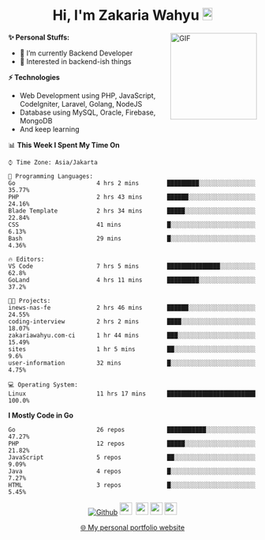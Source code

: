 <h1 align="center">Hi, I'm Zakaria Wahyu <img src="https://github.com/TheDudeThatCode/TheDudeThatCode/blob/master/Assets/Hi.gif" width="20px" height="25px"></h1>

<img align="right" alt="GIF" height="175px" src="https://www.nayakapratama.co.id/wp-content/uploads/2019/07/Website-Maintenance.gif" />

**✨ Personal Stuffs:**
- 🔭 I’m currently Backend Developer
- 🌱 Interested in backend-ish things

**⚡ Technologies**
- Web Development using PHP, JavaScript, CodeIgniter, Laravel, Golang, NodeJS
- Database using MySQL, Oracle, Firebase, MongoDB
- And keep learning

<!--START_SECTION:waka-->
📊 **This Week I Spent My Time On** 

```text
⌚︎ Time Zone: Asia/Jakarta

💬 Programming Languages: 
Go                       4 hrs 2 mins        █████████░░░░░░░░░░░░░░░░   35.77% 
PHP                      2 hrs 43 mins       ██████░░░░░░░░░░░░░░░░░░░   24.16% 
Blade Template           2 hrs 34 mins       █████░░░░░░░░░░░░░░░░░░░░   22.84% 
CSS                      41 mins             █░░░░░░░░░░░░░░░░░░░░░░░░   6.13% 
Bash                     29 mins             █░░░░░░░░░░░░░░░░░░░░░░░░   4.36%

🔥 Editors: 
VS Code                  7 hrs 5 mins        ███████████████░░░░░░░░░░   62.8% 
GoLand                   4 hrs 11 mins       █████████░░░░░░░░░░░░░░░░   37.2%

🐱‍💻 Projects: 
inews-nas-fe             2 hrs 46 mins       ██████░░░░░░░░░░░░░░░░░░░   24.55% 
coding-interview         2 hrs 2 mins        ████░░░░░░░░░░░░░░░░░░░░░   18.07% 
zakariawahyu.com-ci      1 hr 44 mins        ███░░░░░░░░░░░░░░░░░░░░░░   15.49% 
sites                    1 hr 5 mins         ██░░░░░░░░░░░░░░░░░░░░░░░   9.6% 
user-information         32 mins             █░░░░░░░░░░░░░░░░░░░░░░░░   4.75%

💻 Operating System: 
Linux                    11 hrs 17 mins      █████████████████████████   100.0%

```

**I Mostly Code in Go** 

```text
Go                       26 repos            ███████████░░░░░░░░░░░░░░   47.27% 
PHP                      12 repos            █████░░░░░░░░░░░░░░░░░░░░   21.82% 
JavaScript               5 repos             ██░░░░░░░░░░░░░░░░░░░░░░░   9.09% 
Java                     4 repos             █░░░░░░░░░░░░░░░░░░░░░░░░   7.27% 
HTML                     3 repos             █░░░░░░░░░░░░░░░░░░░░░░░░   5.45%

```



<!--END_SECTION:waka-->

<p align="center">
<a href="https://github.com/zakariawahyu" target="_blank"><img alt="Github" src="https://img.shields.io/badge/GitHub-%2312100E.svg?&style=for-the-badge&logo=Github&logoColor=white" /></a>
<a href="https://www.twitter.com/_zakariawahyu"><img src="https://img.shields.io/badge/twitter-%231DA1F2.svg?&style=for-the-badge&logo=twitter&logoColor=white" height=25></a> 
<a href="https://www.linkedin.com/in/zakariawahyu"><img src="https://img.shields.io/badge/linkedin-%230077B5.svg?&style=for-the-badge&logo=linkedin&logoColor=white" height=25></a> 
<a href="https://www.instagram.com/_zakariawahyu"><img src="https://img.shields.io/badge/instagram-%23E4405F.svg?&style=for-the-badge&logo=instagram&logoColor=white" height=25></a>
<a href="https://medium.com/@zakariawahyu"><img src="https://img.shields.io/badge/Medium-12100E?style=for-the-badge&logo=medium&logoColor=white" height=25></a>
</p>
<p align="center"><a href="https://www.zakariawahyu.com" target="_blank">🌐 My personal portfolio website</a></p>
